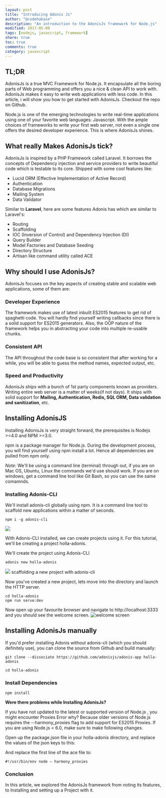 ```yaml
---
layout: post
title: "Introducing Adonis Js"
author: "@codehakase"
description: "An introduction to the AdonisJs framework for Node.js"
modified: 2017-05-09
tags: [nodejs, javascript, framework]
share: true
toc: true
comments: true
category: javascript
---
```


## TL;DR
AdonisJs is a true MVC Framework for Node.js. It encapsulate all the boring parts of Web programming and offers you a nice & clean API to work with. AdonisJs makes it easy to write web applications with less code. In this article, i will show you how to get started with AdonisJs. Checkout the repo on Github.

Node.js is one of the emerging technologies to write real-time applications using one of your favorite web languages: Javascript. With the ample choices of frameworks to write your first web server, not even a single one offers the desired developer experience. This is where AdonisJs shines.

## What really Makes AdonisJs tick?

AdonisJs is inspired by a PHP Framework called Laravel. It borrows the concepts of Dependency injection and service providers to write beautiful code which is testable to its core. Shipped with some cool features like:

- Lucid ORM (Effective Implementation of Active Record)
- Authentication
- Database Migrations
- Mailing System
- Data Validator

Similar to **Laravel**, here are some features Adonis has which are similar to Laravel's:

- Routing
- Scaffolding
- IOC (Inversion of Control) and Dependency Injection (DI)
- Query Builder
- Model Factories and Database Seeding
- Directory Structure
- Artisan like command utility called ACE

## Why should I use AdonisJs?

AdonisJs focuses on the key aspects of creating stable and scalable web applications, some of them are:

### Developer Experience

The framework makes use of latest inbuilt ES2015 features to get rid of spaghetti code. You will hardly find yourself writing callbacks since there is a solid support for ES2015 generators. Also, the OOP nature of the framework helps you in abstracting your code into multiple re-usable chunks.

### Consistent API
The API throughout the code base is so consistent that after working for a while, you will be able to guess the method names, expected output, etc.

### Speed and Productivity
AdonisJs ships with a bunch of 1st party components known as providers. Writing entire web server is a matter of weeks(if not days). It ships with solid support for **Mailing, Authentication, Redis, SQL ORM, Data validation and sanitization**, etc.

## Installing AdonisJS

Installing AdonisJs is very straight forward, the prerequisites is Nodejs >=4.0 and NPM >=3.0.

npm is a package manager for Node.js. During the development process, you will find yourself using npm install a lot. Hence all dependencies are pulled from npm only.

*Note:* We'll be using a command line (terminal) through out, if you are on Mac OS, Ubuntu, Linux the commands we'd use should work. If you are on windows, get a command line tool like Git Bash, so you can use the same comamnds.

### Installing Adonis-CLI

We'll install adonis-cli globally using npm. It is a command line tool to scaffold new applications within a matter of seconds.

```
npm i -g adonis-cli
```

![](http://i1.wp.com/cdn-images-1.medium.com/max/1600/1*gCIyTiyEis5hUtxdmAAn0A.gif)

With Adonis-CLI installed, we can create projects using it. For this tutorial, we'll be creating a project holla-adonis.

We'll create the project using Adonis-CLI

```
adonis new holla-adonis
```

![](http://i0.wp.com/cdn-images-1.medium.com/max/1600/1*k0mjXf6_EclO_MbTpRq5SA.gif)
scaffolding a new project with adonis-cli

Now you've created a new project, lets move into the directory and launch the HTTP server.
```
cd holla-adonis
npm run serve:dev
```
Now open up your favourite browser and navigate to http://localhost:3333 and you should see the welcome screen.
![welcome screen](http://i0.wp.com/cdn-images-1.medium.com/max/1600/1*xA3sJQFPVwMangNEKs0QRw.png)

## Installing AdonisJs manually

If you'd prefer installing Adonis without adonis-cli (which you should definitely use), you can clone the source from Github and build manually:

```
git clone --dissociate https://github.com/adonisjs/adonis-app holla-adonis

cd holla-adonis
```


### Install Dependencies
```
npm install
```
**Were there problems while Installing AdonisJs?**

If you have not updated to the latest or supported version of Node.js , you might encounter Proxies Error why? Because older versions of Node.js requires the --harmony_proxies flag to add support for ES2015 Proxies. If you are using Node.js < 6.0, make sure to make following changes.

Open up the package.json file in your holla-adonis directory, and replace the values of the json keys to this:

And replace the first line of the ace file to:

    #!/usr/bin/env node — harmony_proxies

### Conclusion

In this article, we explored the AdonisJs framework from noting its features, to Installing and setting up a Project with it.
